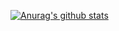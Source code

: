 [![Anurag's github stats](https://github-readme-stats.vercel.app/api?username=luis-abeno)](https://github.com/anuraghazra/github-readme-stats)
